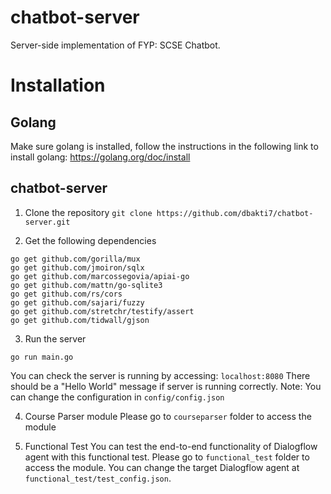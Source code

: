 # chatbot-server
Server-side implementation of FYP: SCSE Chatbot.

# Installation
## Golang
Make sure golang is installed, follow the instructions in the following link to install golang:
https://golang.org/doc/install

## chatbot-server
1. Clone the repository
`git clone https://github.com/dbakti7/chatbot-server.git`

2. Get the following dependencies
```
go get github.com/gorilla/mux
go get github.com/jmoiron/sqlx
go get github.com/marcossegovia/apiai-go
go get github.com/mattn/go-sqlite3
go get github.com/rs/cors
go get github.com/sajari/fuzzy
go get github.com/stretchr/testify/assert
go get github.com/tidwall/gjson
```

3. Run the server
```
go run main.go
```
You can check the server is running by accessing:
`localhost:8080`
There should be a "Hello World" message if server is running correctly.
Note: You can change the configuration in `config/config.json`

4. Course Parser module
Please go to `courseparser` folder to access the module

5. Functional Test
You can test the end-to-end functionality of Dialogflow agent with this functional test.
Please go to `functional_test` folder to access the module.
You can change the target Dialogflow agent at `functional_test/test_config.json`.